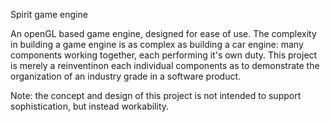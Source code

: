 Spirit game engine

An openGL based game engine, designed for ease of use. 
The complexity in building a game engine is as complex as building a car engine: many
components working together, each performing it's own duty.
This project is merely a reinventinon each individual components as to demonstrate
the organization of an industry grade in a software product.

Note: the concept and design of this project is not intended
to support sophistication, but instead workability.
